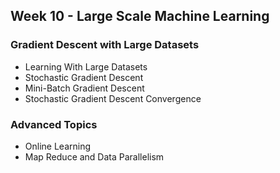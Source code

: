 ## Week 10 - Large Scale Machine Learning

### Gradient Descent with Large Datasets
- Learning With Large Datasets
- Stochastic Gradient Descent
- Mini-Batch Gradient Descent
- Stochastic Gradient Descent Convergence

### Advanced Topics
- Online Learning
- Map Reduce and Data Parallelism

